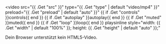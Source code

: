 <video
  src="{{ .Get "src" }}"
  type="{{ .Get "type" | default "video/mp4" }}"
  preload="{{ .Get "preload" | default "auto" }}"
  {{ if .Get "controls" }}controls{{ end }}
  {{ if .Get "autoplay" }}autoplay{{ end }}
  {{ if .Get "muted" }}muted{{ end }}
  {{ if .Get "loop" }}loop{{ end }}
  playsinline
  style="width: {{ .Get "width" | default "100%" }}; height: {{ .Get "height" | default "auto" }};"
>
  Dein Browser unterstützt kein HTML5-Video.
</video>
